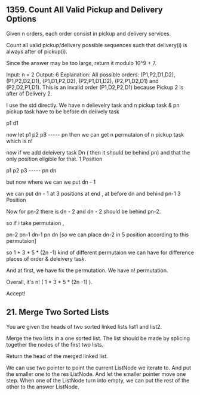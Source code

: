 ## 1359. Count All Valid Pickup and Delivery Options

Given n orders, each order consist in pickup and delivery services. 

Count all valid pickup/delivery possible sequences such that delivery(i) is always after of pickup(i). 

Since the answer may be too large, return it modulo 10^9 + 7.

Input: n = 2
Output: 6
Explanation: All possible orders: 
(P1,P2,D1,D2), (P1,P2,D2,D1), (P1,D1,P2,D2), (P2,P1,D1,D2), (P2,P1,D2,D1) and (P2,D2,P1,D1).
This is an invalid order (P1,D2,P2,D1) because Pickup 2 is after of Delivery 2.

I use the std directly. We have n delievelry task and n pickup task
& pn pickup task have to be before dn delively task

p1 d1

now let p1 p2 p3 ----- pn then we can get n permutaion of n pickup task which is n!

now if we add deleivery task Dn ( then it should be behind pn) and that the only position eligible for that. 1 Position

p1 p2 p3 ----- pn dn

but now where we can we put dn - 1

we can put dn - 1 at 3 positions at end , at before dn and behind pn-1
3 Position

Now for pn-2 there is dn - 2 and dn - 2 should be behind pn-2.

so if i take permutaion ,

pn-2 pn-1 dn-1 pn dn [so we can place dn-2 in 5 position according to this permutaion]

so 1 * 3 * 5 * (2n -1) kind of different permutaion we can have for difference places of order & deleivery task.

And at first, we have fix the permutation. We have n! permutation.

Overall, it's n! ( 1 * 3 * 5 * (2n -1) ).

Accept!


## 21. Merge Two Sorted Lists
You are given the heads of two sorted linked lists list1 and list2.

Merge the two lists in a one sorted list. The list should be made by splicing together the nodes of the first two lists.

Return the head of the merged linked list.

We can use two pointer to point the current ListNode we iterate to. And put the smaller one to the res ListNode. And let the smaller pointer move one step. When one of the ListNode turn into empty, we can put the rest of the other to the answer ListNode.

## 
